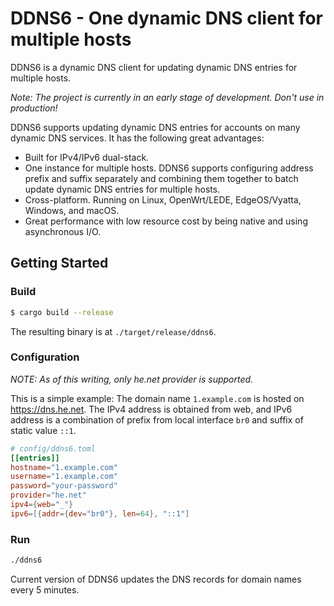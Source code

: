 # DDNS6 - One dynamic DNS client for multiple hosts

DDNS6 is a dynamic DNS client for updating dynamic DNS entries for multiple hosts.

*Note: The project is currently in an early stage of development. Don't use in production!*

DDNS6 supports updating dynamic DNS entries for accounts on many dynamic DNS services.
It has the following great advantages:

- Built for IPv4/IPv6 dual-stack.
- One instance for multiple hosts. DDNS6 supports configuring address prefix and suffix separately and combining them together to batch update dynamic DNS entries for multiple hosts.
- Cross-platform. Running on Linux, OpenWrt/LEDE, EdgeOS/Vyatta, Windows, and macOS.
- Great performance with low resource cost by being native and using asynchronous I/O.

## Getting Started

### Build
```sh
$ cargo build --release
```
The resulting binary is at `./target/release/ddns6`.

### Configuration

*NOTE: As of this writing, only _he.net_ provider is supported.*

This is a simple example:
The domain name `1.example.com` is hosted on <https://dns.he.net>.
The IPv4 address is obtained from web, and IPv6 address is a combination of
prefix from local interface `br0` and suffix of static value `::1`.

```toml
# config/ddns6.toml
[[entries]]
hostname="1.example.com"
username="1.example.com"
password="your-password"
provider="he.net"
ipv4={web="_"}
ipv6=[{addr={dev="br0"}, len=64}, "::1"]
```

### Run
```sh
./ddns6
```
Current version of DDNS6 updates the DNS records for domain names every 5 minutes.